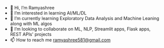 - 👋 Hi, I’m Ramyashree
- 👀 I’m interested in learning AI/ML/DL
- 🌱 I’m currently learning Exploratory Data Analysis and Machine Leaning along with ML algos
- 💞️ I’m looking to collaborate  on ML, NLP, Streamlit apps, Flask apps, REST APIs' projects
- 📫 How to reach me ramyashree581@gmail.com 

<!---
ramyashree581/ramyashree581 is a ✨ special ✨ repository because its `README.md` (this file) appears on your GitHub profile.
You can click the Preview link to take a look at your changes.
--->
